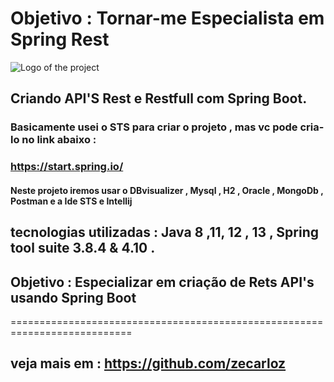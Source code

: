 # Objetivo : Tornar-me Especialista em Spring Rest
![Logo of the project](https://encrypted-tbn0.gstatic.com/images?q=tbn:ANd9GcSj_sxUjxvS1BXPRxlPyBPBCOMKPrptNTy7kA&usqp=CAU)

## Criando API'S Rest e Restfull com Spring Boot.

### Basicamente usei o STS para criar o projeto , mas vc pode cria-lo no link abaixo :
### https://start.spring.io/

#### Neste projeto iremos usar o DBvisualizer , Mysql , H2 , Oracle , MongoDb , Postman e a Ide STS  e Intellij 

## tecnologias utilizadas : Java 8 ,11, 12 , 13 , Spring tool suite 3.8.4 & 4.10 .

## Objetivo : Especializar em criação de Rets API's usando Spring Boot
===========================================================================

## veja mais em : https://github.com/zecarloz 
